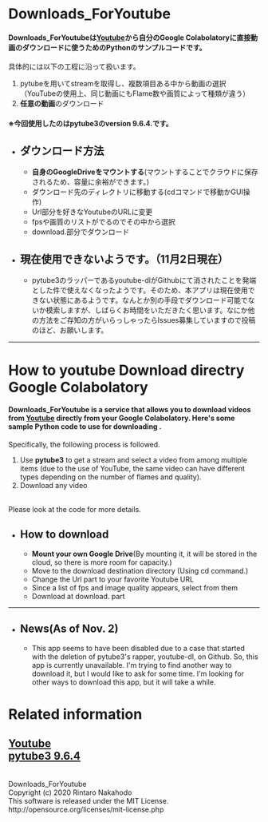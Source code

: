# Downloads_ForYoutube
#### Downloads_ForYoutubeは[Youtube](https://www.youtube.com/)から自分のGoogle Colabolatoryに直接動画のダウンロードに使うためのPythonのサンプルコードです。<br>
具体的には以下の工程に沿って扱います。<br>
1. pytubeを用いてstreamを取得し、複数項目ある中から動画の選択（YouTubeの使用上、同じ動画にもFlame数や画質によって種類が違う）<br>
1. **任意の動画**のダウンロード

#### ※今回使用したのはpytube3のversion 9.6.4.です。

- ## ダウンロード方法
  - **自身のGoogleDriveをマウントする**(マウントすることでクラウドに保存されるため、容量に余裕ができます。)
  - ダウンロード先のディレクトリに移動する(cdコマンドで移動かGUI操作)
  - Url部分を好きなYoutubeのURLに変更
  - fpsや画質のリストがでるのでその中から選択
  - download.部分でダウンロード
  
- ## 現在使用できないようです。（11月2日現在）
  - pytube3のラッパーであるyoutube-dlがGithubにて消されたことを発端とした件で使えなくなったようです。そのため、本アプリは現在使用できない状態にあるようです。なんとか別の手段でダウンロード可能でないか模索しますが、しばらくお時間をいただきたく思います。なにか他の方法をご存知の方がいらっしゃったらIssues募集していますので投稿のほど、お願いします。
  
--- 
# How to youtube Download directry Google Colabolatory
#### Downloads_ForYoutube is a service that allows you to download videos from [Youtube](https://www.youtube.com/) directly from your Google Colabolatory. Here's some sample Python code to use for downloading .<br>
Specifically, the following process is followed.<br>

1. Use **pytube3** to get a stream and select a video from among multiple items (due to the use of YouTube, the same video can have different types depending on the number of flames and quality).
1. Download any video
<br>
Please look at the code for more details.

- ## How to download
  - **Mount your own Google Drive**(By mounting it, it will be stored in the cloud, so there is more room for capacity.)
  - Move to the download destination directory (Using cd command.)
  - Change the Url part to your favorite Youtube URL
  - Since a list of fps and image quality appears, select from them
  - Download at download. part
----

- ## News(As of Nov. 2)
    - This app seems to have been disabled due to a case that started with the deletion of pytube3's rapper, youtube-dl, on Github. So, this app is currently unavailable. I'm trying to find another way to download it, but I would like to ask for some time. I'm looking for other ways to download this app, but it will take a while.
# Related information<br>
[Youtube](https://www.youtube.com/)<br>
[pytube3 9.6.4](https://pypi.org/project/pytube3/)<br>
----
<br>
Downloads_ForYoutube
<br>
Copyright (c) 2020 Rintaro Nakahodo
<br>
This software is released under the MIT License.<br>
http://opensource.org/licenses/mit-license.php


